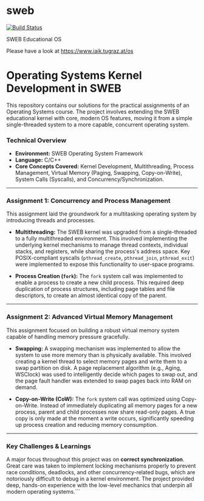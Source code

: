 # sweb
[![Build Status](https://travis-ci.org/IAIK/sweb.svg?branch=main)](https://travis-ci.org/IAIK/sweb)

SWEB Educational OS

Please have a look at https://www.iaik.tugraz.at/os


# Operating Systems Kernel Development in SWEB

This repository contains our solutions for the practical assignments of an Operating Systems course. The project involves extending the SWEB educational kernel with core, modern OS features, moving it from a simple single-threaded system to a more capable, concurrent operating system.

### Technical Overview

*   **Environment:** SWEB Operating System Framework
*   **Language:** C/C++
*   **Core Concepts Covered:** Kernel Development, Multithreading, Process Management, Virtual Memory (Paging, Swapping, Copy-on-Write), System Calls (Syscalls), and Concurrency/Synchronization.

---

### Assignment 1: Concurrency and Process Management

This assignment laid the groundwork for a multitasking operating system by introducing threads and processes.

*   **Multithreading:** The SWEB kernel was upgraded from a single-threaded to a fully multithreaded environment. This involved implementing the underlying kernel mechanisms to manage thread contexts, individual stacks, and registers, while sharing the process's address space. Key POSIX-compliant syscalls (`pthread_create`, `pthread_join`, `pthread_exit`) were implemented to expose this functionality to user-space programs.

*   **Process Creation (`fork`):** The `fork` system call was implemented to enable a process to create a new child process. This required deep duplication of process structures, including page tables and file descriptors, to create an almost identical copy of the parent.

---

### Assignment 2: Advanced Virtual Memory Management

This assignment focused on building a robust virtual memory system capable of handling memory pressure gracefully.

*   **Swapping:** A swapping mechanism was implemented to allow the system to use more memory than is physically available. This involved creating a kernel thread to select memory pages and write them to a swap partition on disk. A page replacement algorithm (e.g., Aging, WSClock) was used to intelligently decide which pages to swap out, and the page fault handler was extended to swap pages back into RAM on demand.

*   **Copy-on-Write (CoW):** The `fork` system call was optimized using Copy-on-Write. Instead of immediately duplicating all memory pages for a new process, parent and child processes now share read-only pages. A true copy is only made at the moment a write occurs, significantly speeding up process creation and reducing memory consumption.

---

### Key Challenges & Learnings

A major focus throughout this project was on **correct synchronization**. Great care was taken to implement locking mechanisms properly to prevent race conditions, deadlocks, and other concurrency-related bugs, which are notoriously difficult to debug in a kernel environment. The project provided deep, hands-on experience with the low-level mechanics that underpin all modern operating systems.```
